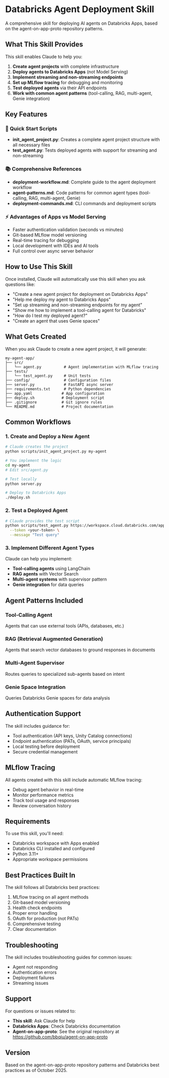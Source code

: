 # Databricks Agent Deployment Skill

A comprehensive skill for deploying AI agents on Databricks Apps, based on the agent-on-app-proto repository patterns.

## What This Skill Provides

This skill enables Claude to help you:

1. **Create agent projects** with complete infrastructure
2. **Deploy agents to Databricks Apps** (not Model Serving)
3. **Implement streaming and non-streaming endpoints**
4. **Set up MLflow tracing** for debugging and monitoring
5. **Test deployed agents** via their API endpoints
6. **Work with common agent patterns** (tool-calling, RAG, multi-agent, Genie integration)

## Key Features

### 🚀 Quick Start Scripts
- **init_agent_project.py**: Creates a complete agent project structure with all necessary files
- **test_agent.py**: Tests deployed agents with support for streaming and non-streaming

### 📚 Comprehensive References
- **deployment-workflow.md**: Complete guide to the agent deployment workflow
- **agent-patterns.md**: Code patterns for common agent types (tool-calling, RAG, multi-agent, Genie)
- **deployment-commands.md**: CLI commands and deployment scripts

### ⚡ Advantages of Apps vs Model Serving
- Faster authentication validation (seconds vs minutes)
- Git-based MLflow model versioning
- Real-time tracing for debugging
- Local development with IDEs and AI tools
- Full control over async server behavior

## How to Use This Skill

Once installed, Claude will automatically use this skill when you ask questions like:

- "Create a new agent project for deployment on Databricks Apps"
- "Help me deploy my agent to Databricks Apps"
- "Set up streaming and non-streaming endpoints for my agent"
- "Show me how to implement a tool-calling agent for Databricks"
- "How do I test my deployed agent?"
- "Create an agent that uses Genie spaces"

## What Gets Created

When you ask Claude to create a new agent project, it will generate:

```
my-agent-app/
├── src/
│   └── agent.py          # Agent implementation with MLflow tracing
├── tests/
│   └── test_agent.py     # Unit tests
├── config/               # Configuration files
├── server.py             # FastAPI async server
├── requirements.txt      # Python dependencies
├── app.yaml             # App configuration
├── deploy.sh            # Deployment script
├── .gitignore           # Git ignore rules
└── README.md            # Project documentation
```

## Common Workflows

### 1. Create and Deploy a New Agent

```bash
# Claude creates the project
python scripts/init_agent_project.py my-agent

# You implement the logic
cd my-agent
# Edit src/agent.py

# Test locally
python server.py

# Deploy to Databricks Apps
./deploy.sh
```

### 2. Test a Deployed Agent

```bash
# Claude provides the test script
python scripts/test_agent.py https://workspace.cloud.databricks.com/apps/my-agent \
  --token <your-token> \
  --message "Test query"
```

### 3. Implement Different Agent Types

Claude can help you implement:
- **Tool-calling agents** using LangChain
- **RAG agents** with Vector Search
- **Multi-agent systems** with supervisor pattern
- **Genie integration** for data queries

## Agent Patterns Included

### Tool-Calling Agent
Agents that can use external tools (APIs, databases, etc.)

### RAG (Retrieval Augmented Generation)
Agents that search vector databases to ground responses in documents

### Multi-Agent Supervisor
Routes queries to specialized sub-agents based on intent

### Genie Space Integration
Queries Databricks Genie spaces for data analysis

## Authentication Support

The skill includes guidance for:
- Tool authentication (API keys, Unity Catalog connections)
- Endpoint authentication (PATs, OAuth, service principals)
- Local testing before deployment
- Secure credential management

## MLflow Tracing

All agents created with this skill include automatic MLflow tracing:
- Debug agent behavior in real-time
- Monitor performance metrics
- Track tool usage and responses
- Review conversation history

## Requirements

To use this skill, you'll need:
- Databricks workspace with Apps enabled
- Databricks CLI installed and configured
- Python 3.11+
- Appropriate workspace permissions

## Best Practices Built In

The skill follows all Databricks best practices:
1. MLflow tracing on all agent methods
2. Git-based model versioning
3. Health check endpoints
4. Proper error handling
5. OAuth for production (not PATs)
6. Comprehensive testing
7. Clear documentation

## Troubleshooting

The skill includes troubleshooting guides for common issues:
- Agent not responding
- Authentication errors
- Deployment failures
- Streaming issues

## Support

For questions or issues related to:
- **This skill**: Ask Claude for help
- **Databricks Apps**: Check Databricks documentation
- **Agent-on-app-proto**: See the original repository at https://github.com/bbqiu/agent-on-app-proto

## Version

Based on the agent-on-app-proto repository patterns and Databricks best practices as of October 2025.
